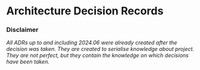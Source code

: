 # Architecture Decision Records

### Disclaimer
*All ADRs up to and including 2024.06 were already created after the decision was taken. They are created to serialise knowledge about project. They are not perfect, but they contain the knowledge on which decisions have been taken.*